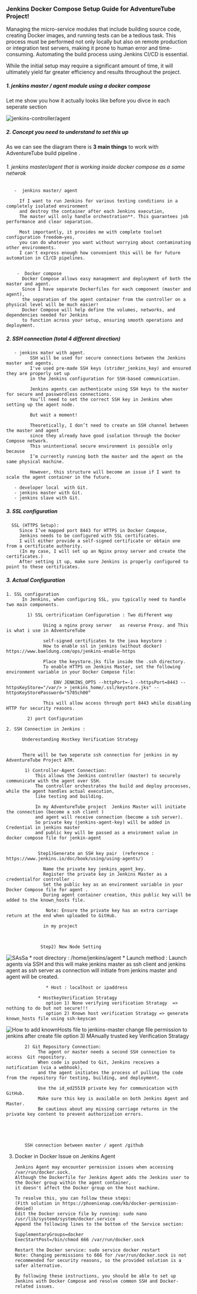 
### Jenkins Docker Compose Setup Guide for AdventureTube Project!

Managing the micro-service modules that include building source code, creating Docker images, and running tests can be a tedious task. 
This process must be performed not only locally but also on remote production or integration test servers, making it prone to human error and time-consuming. 
Automating the build process using Jenkins CI/CD is essential.

While the initial setup may require a significant amount of time, it will ultimately yield far greater efficiency and results throughout the project. 


##### 1. jenkins master / agent module using a docker compose 
Let me show you how it actually looks like before you divce in each seperate section 

![jenkins-controller/agent](images/AdventureTube-Server-Jenkins.jpg)



##### 2. Concept you need to understand to  set this up
As we can see the diagram there is **3 main things** to work with AdventureTube build pipeline .
   ###### 1. jenkins master/agent  that is working inside docker compose as a same netwrok
      
       -  jenkins master/ agent 
  
         If I want to run Jenkins for various testing conditions in a completely isolated environment
         and destroy the container after each Jenkins execution, 
         The master will only handle orchestration**. This guarantees job performance and clear separation.

         Most importantly, it provides me with complete toolset configuration freedom—yes,
         you can do whatever you want without worrying about contaminating other environments.
         I can't express enough how convenient this will be for future automation in CI/CD pipelines.


        -  Docker compose 
          Docker Compose allows easy management and deployment of both the master and agent. 
          Since I have separate Dockerfiles for each component (master and agent), 
          the separation of the agent container from the controller on a physical level will be much easier! 
          Docker Compose will help define the volumes, networks, and dependencies needed for Jenkins 
          to function across your setup, ensuring smooth operations and deployment.
      
 
   ##### 2.  SSH connection (total 4 different direction)
   
       - jenkins mater with agent.
             SSH will be used for secure connections between the Jenkins master and agents. 
             I've used pre-made SSH keys (strider_jenkins_key) and ensured they are properly set up 
             in the Jenkins configuration for SSH-based communication. 

             Jenkins agents can authenticate using SSH keys to the master for secure and passwordless connections. 
             You’ll need to set the correct SSH key in Jenkins when setting up the agent node.

             But wait a moment! 

             Theoretically, I don’t need to create an SSH channel between the master and agent 
             since they already have good isolation through the Docker Compose network.
             This unintentional secure environment is possible only because
             I’m currently running both the master and the agent on the same physical machine. 
        
             However, this structure will become an issue if I want to scale the agent container in the future.
    
       - developer local  with Git.
       - jenkins master with Git.
       - jenkins slave with Git.   
       
   ##### 3. SSL configuration 
   
      SSL (HTTPS Setup): 
         Since I’ve mapped port 8443 for HTTPS in Docker Compose, 
         Jenkins needs to be configured with SSL certificates. 
         I will either provide a self-signed certificate or obtain one from a certificate authority. 
         (In my case, I will set up an Nginx proxy server and create the certificates.) 
         After setting it up, make sure Jenkins is properly configured to point to these certificates.


      

##### 3.    Actual Configuration 

       
    1. SSL configuration  
          In Jenkins, when configuring SSL, you typically need to handle two main components. 
          
            1) SSL certrification Configuration : Two different way 
                  
                  Using a nginx proxy server   as reverse Proxy. and This is what i use in AdventureTube 
                
                  self-signed certificates to the java keystore :       
                  How to enable ssl in jenkins (without docker) https://www.baeldung.com/ops/jenkins-enable-https

                  Place the keystore.jks file inside the .ssh directory.
                  To enable HTTPS on Jenkins Master, set the following environment variable in your Docker Compose file:
                   
                      ENV JENKINS_OPTS --httpPort=-1 --httpsPort=8443 --httpsKeyStore="/var/> > jenkins_home/.ssl/keystore.jks" --httpsKeyStorePassword="5785ch00"
  
                  This will allow access through port 8443 while disabling HTTP for security reasons.

            2) port Configuration 

    2. SSH Connection in Jenkins : 

          Underestanding Hostkey Verification Strategy 
          
            
          There will be two seperate ssh connection for jenkins in my AdventureTube Project ATM.

           1) Controller-Agent Connection: 
               This allows the Jenkins controller (master) to securely communicate with the agent over SSH. 
               The controller orchestrates the build and deploy processes, while the agent handles actual execution, 
               like testing and building.

               In my AdventureTube project  Jenkins Master will initiate the connection (become a ssh client )
               and agent will receive connection (become a ssh server).
               So private key (jenkins-agent-key) will be added in Credential in jenkins master 
               and public key will be passed as a enviroment value in docker compose file for jenkin-agent


                Step1)Generate an SSH key pair  (reference : https://www.jenkins.io/doc/book/using/using-agents/)
       
                  Name the private key jenkins_agent_key.
                  Register the private key in Jenkins Master as a credentialfor controller .
                  Set the public key as an environment variable in your Docker Compose file for agent .
                  During agent container creation, this public key will be added to the known_hosts file.
       
                   Note: Ensure the private key has an extra carriage return at the end when uploaded to GitHub.

                  in my project 

       

                 Step2) New Node Setting
   ![SAsSa](/images/node-setting.png)
                   * root directory : /home/jenkins/agent
                   * Launch method : Launch agents via SSH and  this will make jenkins master as ssh client and  jenkins agent as ssh server
                                     as connection will  initiate from jenkins master and agent will be created.

                   * Host : localhost or ipaddress
  
                * HostkeyVerification Stratagy 
                   option 1) None verifying verification Stratagy  => nothing to do but not secure!!!
                   option 2) Known host verification Stratagy => generate known_hosts file using ssh-keyscan
   ![How to add knownHosts file to jenkins-master](images/ssh-keyscan.png)
                       change file permission to jenkins after create file
                    option 3) MAnually trusted key Verification Stratagy 

           2) Git Repository Connection: 
                The agent or master needs a second SSH connection to access  Git repository.
                When code is pushed to Git, Jenkins receives a notification (via a webhook), 
                and the agent initiates the process of pulling the code from the repository for testing, building, and deployment.

                Use the id_ed25519 private key for communication with GitHub.
                Make sure this key is available on both Jenkins Agent and Master.
                Be cautious about any missing carriage returns in the private key content to prevent authorization errors.



        

           SSH connection between master / agent /github 


    


3) Docker in Docker Issue on Jenkins Agent

       Jenkins Agent may encounter permission issues when accessing /var/run/docker.sock.
       Although the Dockerfile for Jenkins Agent adds the Jenkins user to the Docker group within the agent container, 
       it doesn't affect the Docker group on the host machine.
          
       To resolve this, you can follow these steps:
       (Fith solution in https://phoenixnap.com/kb/docker-permission-denied) 
       Edit the Docker service file by running: sudo nano /usr/lib/systemd/system/docker.service
       Append the following lines to the bottom of the Service section:
     
       SupplementaryGroups=docker
       ExecStartPost=/bin/chmod 666 /var/run/docker.sock

       Restart the Docker service: sudo service docker restart
       Note: Changing permissions to 666 for /var/run/docker.sock is not recommended for security reasons, so the provided solution is a safer alternative.

       By following these instructions, you should be able to set up Jenkins with Docker Compose and resolve common SSH and Docker-related issues.



